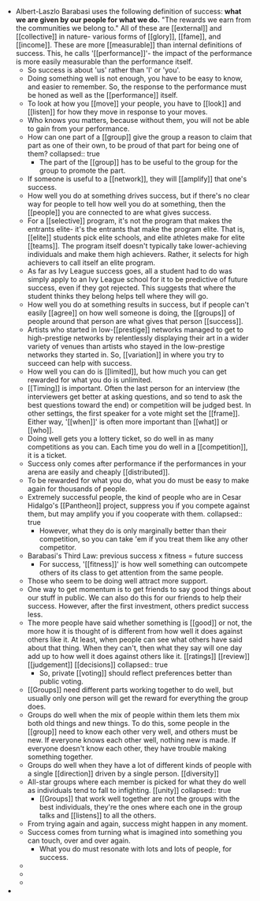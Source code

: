 - Albert-Laszlo Barabasi uses the following definition of success: **what we are given by our people for what we do.** "The rewards we earn from the communities we belong to." All of these are [[external]] and [[collective]] in nature- various forms of [[glory]], [[fame]], and [[income]]. These are more [[measurable]] than internal definitions of success. This, he calls '[[performance]]'- the impact of the performance is more easily measurable than the performance itself.
	- So success is about 'us' rather than 'I' or 'you'.
	- Doing something well is not enough, you have to be easy to know, and easier to remember. So, the response to the performance must be honed as well as the [[performance]] itself.
	- To look at how you [[move]] your people, you have to [[look]] and [[listen]] for how they move in response to your moves.
	- Who knows you matters, because without them, you will not be able to gain from your performance.
	- How can one part of a [[group]] give the group a reason to claim that part as one of their own, to be proud of that part for being one of them?
	  collapsed:: true
		- The part of the [[group]] has to be useful to the group for the group to promote the part.
	- If someone is useful to a [[network]], they will [[amplify]] that one's success.
	- How well you do at something drives success, but if there's no clear way for people to tell how well you do at something, then the [[people]] you are connected to are what gives success.
	- For a [[selective]] program, it's not the program that makes the entrants elite- it's the entrants that make the program elite. That is, [[elite]] students pick elite schools, and elite athletes make for elite [[teams]]. The program itself doesn't typically take lower-achieving individuals and make them high achievers. Rather, it selects for high achievers to call itself an elite program.
	- As far as Ivy League success goes, all a student had to do was simply apply to an Ivy League school for it to be predictive of future success, even if they got rejected. This suggests that where the student thinks they belong helps tell where they will go.
	- How well you do at something results in success, but if people can't easily [[agree]] on how well someone is doing, the [[groups]] of people around that person are what gives that person [[success]].
	- Artists who started in low-[[prestige]] networks managed to get to high-prestige networks by relentlessly displaying their art in a wider variety of venues than artists who stayed in the low-prestige networks they started in. So, [[variation]] in where you try to succeed can help with success.
	- How well you can do is [[limited]], but how much you can get rewarded for what you do is unlimited.
	- [[Timing]] is important. Often the last person for an interview (the interviewers get better at asking questions, and so tend to ask the best questions toward the end) or competition will be judged best. In other settings, the first speaker for a vote might set the [[frame]]. Either way, '[[when]]' is often more important than [[what]] or [[who]].
	- Doing well gets you a lottery ticket, so do well in as many competitions as you can. Each time you do well in a [[competition]], it is a ticket.
	- Success only comes after performance if the performances in your arena are easily and cheaply [[distributed]].
	- To be rewarded for what you do, what you do must be easy to make again for thousands of people.
	- Extremely successful people, the kind of people who are in Cesar Hidalgo's [[Pantheon]] project, suppress you if you compete against them, but may amplify you if you cooperate with them.
	  collapsed:: true
		- However, what they do is only marginally better than their competition, so you can take 'em if you treat them like any other competitor.
	- Barabasi's Third Law: previous success x fitness = future success
		- For success, '[[fitness]]' is how well something can outcompete others of its class to get attention from the same people.
	- Those who seem to be doing well attract more support.
	- One way to get momentum is to get friends to say good things about our stuff in public. We can also do this for our friends to help their success. However, after the first investment, others predict success less.
	- The more people have said whether something is [[good]] or not, the more how it is thought of is different from how well it does against others like it. At least, when people can see what others have said about that thing. When they can't, then what they say will one day add up to how well it does against others like it. [[ratings]] [[review]] [[judgement]] [[decisions]]
	  collapsed:: true
		- So, private [[voting]] should reflect preferences better than public voting.
	- [[Groups]] need different parts working together to do well, but usually only one person will get the reward for everything the group does.
	- Groups do well when the mix of people within them lets them mix both old things and new things. To do this, some people in the [[group]] need to know each other very well, and others must be new. If everyone knows each other well, nothing new is made. If everyone doesn't know each other, they have trouble making something together.
	- Groups do well when they have a lot of different kinds of people with a single [[direction]] driven by a single person. [[diversity]]
	- All-star groups where each member is picked for what they do well as individuals tend to fall to infighting. [[unity]]
	  collapsed:: true
		- [[Groups]] that work well together are not the groups with the best individuals, they're the ones where each one in the group talks and [[listens]] to all the others.
	- From trying again and again, success might happen in any moment.
	- Success comes from turning what is imagined into something you can touch, over and over again.
		- What you do must resonate with lots and lots of people, for success.
	-
	-
	-
-